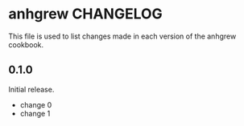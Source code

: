 # anhgrew CHANGELOG

This file is used to list changes made in each version of the anhgrew cookbook.

## 0.1.0

Initial release.

- change 0
- change 1
